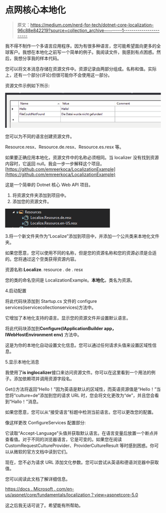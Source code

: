 # 点网核心本地化

> 原文：<https://medium.com/nerd-for-tech/dotnet-core-localization-96c88e842219?source=collection_archive---------1----------------------->

我不得不制作一个多语言应用程序。因为有很多种语言，您可能希望面向更多的全球客户。我想在本地化之前写一个简单的例子。我阅读文件，我感到有点困惑。然后，我想分享我的样本代码。

您可以将文本消息存储在资源文件中。资源记录由两部分组成。名称和值。实际上，还有一个部分(评论)但很可能你不会使用这一部分。

资源文件示例如下所示:

![](img/bf354b5b8b7a46b7cf3e141c15ea1a85.png)

您可以为不同的语言创建资源文件。

Resource.resx、Resource.de.resx、Resource.es.resx 等。

如果要正确应用本地化，资源文件中的名称必须相同。当 localizer 没有找到资源内容时，它返回 null。我会一步一步解释这个项目。[https://github.com/emreerkoca/LocalizationExample](https://github.com/emreerkoca/LocalizationExample)

这是一个简单的 Dotnet 核心 Web API 项目。

1.  将资源文件夹添加到项目中。
2.  添加您的资源文件。

![](img/a2430c1d25cc94bed5c01fbb4138c773.png)

3.将一个新文件夹作为“Localize”添加到项目中，并添加一个公共类来本地化文件夹。

如果您愿意，您可以使用不同的名称，但是您的资源名称和您的资源必须是合适的。您将通过这个空类获得资源内容。

资源名称:**Localize**. resource . de . resx

您的类的命名空间是 LocalizationExample。**本地化**，类名为资源。

4.启动配置

将此代码块添加到 Startup.cs 文件的 configure services(iservicecollectionservices)方法中。

它增加了本地化支持的语言。显示您的资源文件并设置默认语言。

将此代码块添加到**Configure(IApplicationBuilder app，IWebHostEnvironment env)** 方法中。

这是为你的本地化自动设置文化信息。您可以通过任何请求头值来设置区域性信息。

5.显示本地化消息

我使用了**is inglocalizer**接口来访问资源文件。你可以在这里看到一个用法的例子。添加依赖项并调用资源字段名。

Get()方法将返回“Hello！”因为英语是默认的区域性，而英语资源值是“Hello！”当您将“culture=de”添加到您的请求 URL 时，您会将文化更改为“de”，并且您会看到“Hallo！”消息。

如果您愿意，您可以从“接受语言”标题中检测当前语言。您可以更改您的配置。

像这样更改 ConfigureServices 配置部分:

它读取“Accept-Language”头值并获取默认语言。在语言变量后放置一个断点并查看值。对于不同的浏览器语言，它是可变的。如果您在阅读 CustomRequestCultureProvider、ProviderCultureResult 等时感到困惑。你可以从微软的官方文档中读到它们。

现在，您不必为请求 URL 添加文化参数。您可以尝试从英语和德语浏览器中获取值。

您可以阅读此文档了解详细信息。

[https://docs . Microsoft . com/en-us/aspnet/core/fundamentals/localization？view=aspnetcore-5.0](https://docs.microsoft.com/en-us/aspnet/core/fundamentals/localization?view=aspnetcore-5.0)

这之后我无话可说了。希望能有所帮助。